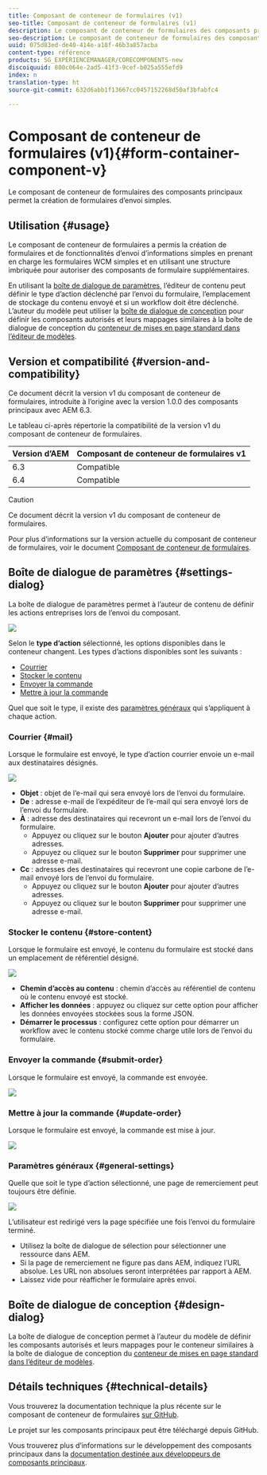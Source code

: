 ```yaml
---
title: Composant de conteneur de formulaires (v1)
seo-title: Composant de conteneur de formulaires (v1)
description: Le composant de conteneur de formulaires des composants principaux permet la création de formulaires d’envoi simples.
seo-description: Le composant de conteneur de formulaires des composants principaux permet la création de formulaires d’envoi simples.
uuid: 075d83ed-de40-414e-a18f-46b3a857acba
content-type: référence
products: SG_EXPERIENCEMANAGER/CORECOMPONENTS-new
discoiquuid: 800c064e-2ad5-41f3-9cef-b025a555efd9
index: n
translation-type: ht
source-git-commit: 632d6abb1f13667cc0457152268d50af3bfabfc4

---
```



# Composant de conteneur de formulaires (v1){#form-container-component-v}

Le composant de conteneur de formulaires des composants principaux permet la création de formulaires d’envoi simples.

## Utilisation {#usage}

Le composant de conteneur de formulaires a permis la création de formulaires et de fonctionnalités d’envoi d’informations simples en prenant en charge les formulaires WCM simples et en utilisant une structure imbriquée pour autoriser des composants de formulaire supplémentaires.

En utilisant la [boîte de dialogue de paramètres](form-container-v1.md#main-pars_title), l’éditeur de contenu peut définir le type d’action déclenché par l’envoi du formulaire, l’emplacement de stockage du contenu envoyé et si un workflow doit être déclenché. L’auteur du modèle peut utiliser la [boîte de dialogue de conception](form-container-v1.md#main-pars_title_1995166862) pour définir les composants autorisés et leurs mappages similaires à la boîte de dialogue de conception du [conteneur de mises en page standard dans l’éditeur de modèles](https://helpx.adobe.com/experience-manager/6-4/sites/authoring/using/templates.html#main-pars_title_1754153843).

## Version et compatibilité {#version-and-compatibility}

Ce document décrit la version v1 du composant de conteneur de formulaires, introduite à l’origine avec la version 1.0.0 des composants principaux avec AEM 6.3.

Le tableau ci-après répertorie la compatibilité de la version v1 du composant de conteneur de formulaires.

| Version d’AEM | Composant de conteneur de formulaires v1 |
|--- |--- |
| 6.3 | Compatible |
| 6.4 | Compatible |

>[!CAUTION]
>
>Ce document décrit la version v1 du composant de conteneur de formulaires.
>
>Pour plus d’informations sur la version actuelle du composant de conteneur de formulaires, voir le document [Composant de conteneur de formulaires](form-container.md).

## Boîte de dialogue de paramètres {#settings-dialog}

La boîte de dialogue de paramètres permet à l’auteur de contenu de définir les actions entreprises lors de l’envoi du composant.

![](assets/chlimage_1.png)

Selon le **type d’action** sélectionné, les options disponibles dans le conteneur changent. Les types d’actions disponibles sont les suivants :

* [Courrier](form-container-v1.md#main-pars_title_966511656)
* [Stocker le contenu](form-container-v1.md#main-pars_title_2065985840)
* [Envoyer la commande](form-container-v1.md#main-pars_title_686874527)
* [Mettre à jour la commande](form-container-v1.md#main-pars_title_410109286)

Quel que soit le type, il existe des [paramètres généraux](form-container-v1.md#main-pars_title_375403046) qui s’appliquent à chaque action.

### Courrier {#mail}

Lorsque le formulaire est envoyé, le type d’action courrier envoie un e-mail aux destinataires désignés.

![](assets/chlimage_1-1.png)

* **Objet** : objet de l’e-mail qui sera envoyé lors de l’envoi du formulaire.
* **De** : adresse e-mail de l’expéditeur de l’e-mail qui sera envoyé lors de l’envoi du formulaire.
* **À** : adresse des destinataires qui recevront un e-mail lors de l’envoi du formulaire.
   * Appuyez ou cliquez sur le bouton **Ajouter** pour ajouter d’autres adresses.
   * Appuyez ou cliquez sur le bouton **Supprimer** pour supprimer une adresse e-mail.
* **Cc** : adresses des destinataires qui recevront une copie carbone de l’e-mail envoyé lors de l’envoi du formulaire.
   * Appuyez ou cliquez sur le bouton **Ajouter** pour ajouter d’autres adresses.
   * Appuyez ou cliquez sur le bouton **Supprimer** pour supprimer une adresse e-mail.

### Stocker le contenu {#store-content}

Lorsque le formulaire est envoyé, le contenu du formulaire est stocké dans un emplacement de référentiel désigné.

![](assets/chlimage_1-2.png)

* **Chemin d’accès au contenu** : chemin d’accès au référentiel de contenu où le contenu envoyé est stocké.
* **Afficher les données** : appuyez ou cliquez sur cette option pour afficher les données envoyées stockées sous la forme JSON.
* **Démarrer le processus** : configurez cette option pour démarrer un workflow avec le contenu stocké comme charge utile lors de l’envoi du formulaire.

### Envoyer la commande {#submit-order}

Lorsque le formulaire est envoyé, la commande est envoyée.

![](assets/chlimage_1-3.png)

### Mettre à jour la commande {#update-order}

Lorsque le formulaire est envoyé, la commande est mise à jour.

![](assets/chlimage_1-4.png)

### Paramètres généraux {#general-settings}

Quelle que soit le type d’action sélectionné, une page de remerciement peut toujours être définie.

![](assets/chlimage_1-5.png)

L’utilisateur est redirigé vers la page spécifiée une fois l’envoi du formulaire terminé.

* Utilisez la boîte de dialogue de sélection pour sélectionner une ressource dans AEM.
* Si la page de remerciement ne figure pas dans AEM, indiquez l’URL absolue. Les URL non absolues seront interprétées par rapport à AEM.
* Laissez vide pour réafficher le formulaire après envoi.

## Boîte de dialogue de conception {#design-dialog}

La boîte de dialogue de conception permet à l’auteur du modèle de définir les composants autorisés et leurs mappages pour le conteneur similaires à la boîte de dialogue de conception du [conteneur de mises en page standard dans l’éditeur de modèles](https://helpx.adobe.com/experience-manager/6-4/sites/authoring/using/templates.html#main-pars_title_1754153843).

## Détails techniques {#technical-details}

Vous trouverez la documentation technique la plus récente sur le composant de conteneur de formulaires [sur GitHub](https://github.com/adobe/aem-core-wcm-components/tree/master/content/src/content/jcr_root/apps/core/wcm/components/form/container/v1/container).

Le projet sur les composants principaux peut être téléchargé depuis GitHub.

Vous trouverez plus d’informations sur le développement des composants principaux dans la [documentation destinée aux développeurs de composants principaux](developing.md).

